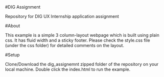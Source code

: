 #DIG Assignment

Repository for DIG UX Internship application assignment

#About

This example is a simple 3 column-layout webpage which is built using plain css. It has fluid width and a sticky footer. Please check the style.css file (under the css folder) for detailed comments on the layout.

#Setup

Clone/Download the dig_assignemnt zipped folder of the repository on your local machine. Double click the index.html to run the example.



